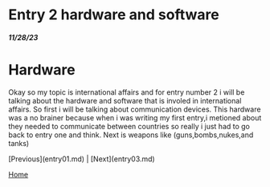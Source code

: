 # Entry 2 hardware and software
##### 11/28/23

<h1>Hardware</h1>
<p>Okay so my topic is international affairs and for entry number 2 i will be talking about the hardware and software that is involed in international affairs. So first i will be talking about communication devices. This hardware was a no brainer because when i was writing my first entry,i metioned about they needed to communicate between countries so really i just had to go back to entry one and think. Next is weapons like (guns,bombs,nukes,and tanks) </p>
[Previous](entry01.md) | [Next](entry03.md)

[Home](../README.md)
